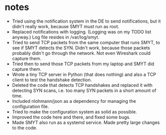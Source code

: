 # notes

- Tried using the notification system in the DE to send notifications, but it didn't really work, because SMYT
  must run as root.
- Replaced notifications with logging. (Logging was on my TODO list anyway.) Log file resides in /var/log/smyt.
- Tried to send TCP packets from the same computer that runs SMYT, to see if SMYT detects the SYN. Didn't
  work, because those packets probably didn't go through the network. Not even Wireshark could capture them.
- Tried then to send those TCP packets from my laptop and SMYT did capture them.
- Wrote a tiny TCP server in Python (that does nothing) and also a TCP client to test the handshake detection.
- Deleted the code that detects TCP handshakes and replaced it with detecting SYN scans, i.e. too many SYN packets
  in a short amount of time.
- Included nlohmann/json as a dependency for managing the configuration file.
- Tried to make the configuration system as solid as possible.
- Improved the code here and there, and fixed some bugs.
- Made SMYT also run as a systemd service. Made pretty large changes to the code.
